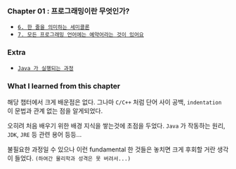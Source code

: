 
### Chapter 01 : 프로그래밍이란 무엇인가?

- [`6. 한 줄을 의미하는 세미콜론`](./section_06_07.md)
- [`7. 모든 프로그래밍 언어에는 예약어라는 것이 있어요`](./section_06_07.md)

### Extra

- [`Java 가 실행되는 과정`](./extra/how_does_java_works.md)

### What I learned from this chapter

해당 챕터에서 크게 배운점은 없다. 그나마 `C/C++` 처럼 단어 사이 공백, `indentation` 이 문법과 관계 없는 점을 알게되었다.

오히려 처음 배우기 위한 배경 지식을 쌓는것에 초점을 두었다. `Java` 가 작동하는 원리, `JDK`, `JRE` 등 관련 용어 등등...

불필요한 과정일 수 있으나 이런 fundamental 한 것들은 놓치면 크게 후회할 거란 생각이 들었다. `(하여간 물리학과 성격은 못 버려서...)`
